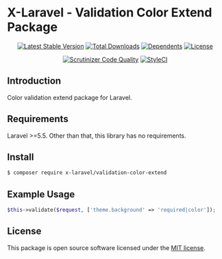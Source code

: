 # X-Laravel - Validation Color Extend Package

<p align="center">
<a href="https://packagist.org/packages/X-Laravel/validation-color-extend" rel="nofollow"><img src="https://img.shields.io/packagist/v/X-Laravel/validation-color-extend" alt="Latest Stable Version"></a>
<a href="https://packagist.org/packages/X-Laravel/validation-color-extend" rel="nofollow"><img src="https://img.shields.io/packagist/dt/X-Laravel/validation-color-extend" alt="Total Downloads"></a>
<a href="https://packagist.org/packages/X-Laravel/validation-color-extend" rel="nofollow"><img src="https://poser.pugx.org/X-Laravel/validation-color-extend/dependents.svg" alt="Dependents"></a>
<a href="https://packagist.org/packages/X-Laravel/validation-color-extend" rel="nofollow"><img src="https://img.shields.io/packagist/l/X-Laravel/validation-color-extend" alt="License"></a>
</p>

<p align="center">
<a href="https://scrutinizer-ci.com/g/X-Laravel/validation-color-extend/build-status/master" rel="nofollow"><img src="https://scrutinizer-ci.com/g/X-Laravel/validation-color-extend/badges/quality-score.png?b=master" title="Scrutinizer Code Quality"></a>
<a href="https://styleci.io/repos/322282046" rel="nofollow"><img src="https://styleci.io/repos/322282046/shield?branch=master" alt="StyleCI"></a>
</p>

## Introduction

Color validation extend package for Laravel.

## Requirements

Laravel >=5.5. Other than that, this library has no requirements.

## Install

```bash
$ composer require x-laravel/validation-color-extend
```

## Example Usage

```php
$this->validate($request, ['theme.background' => 'required|color']);
```

## License

This package is open source software licensed under the [MIT license](https://opensource.org/licenses/MIT).

